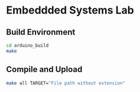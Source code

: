 # Embeddded Systems Lab

## Build Environment

```bash
cd arduino_build
make
```

## Compile and Upload

```bash
make all TARGET="File path without extension"
```